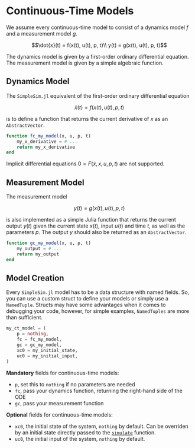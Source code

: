 # Continuous-Time Models

We assume every continuous-time model to consist of a dynamics model $f$ and a measurement model $g$.

```math
\dot{x}(t) = f(x(t), u(t), p, t)\\
y(t) = g(x(t), u(t), p, t)
```

The dynamics model is given by a first-order ordinary differential equation. The measurement model is given by a simple algebraic function.

## Dynamics Model

The `SimpleSim.jl` equivalent of the first-order ordinary differential equation

```math
\dot{x}(t) = f(x(t), u(t), p, t)
```

is to define a function that returns the current derivative of $x$ as an `AbstractVector`.

```julia
function fc_my_model(x, u, p, t)
    my_x_derivative = # ...
    return my_x_derivative
end
```

Implicit differential equations $0 = F(\dot{x}, x, u, p, t)$ are not supported.

## Measurement Model

The measurement model

```math
y(t) = g(x(t), u(t), p, t)
```

is also implemented as a simple Julia function that returns the current output $y(t)$ given the current state $x(t)$, input $u(t)$ and time $t$, as well as the parameters $p$. The output $y$ should also be returned as an `AbstractVector`.

```julia
function gc_my_model(x, u, p, t)
    my_output = # ...
    return my_output
end
```

## Model Creation

Every `SimpleSim.jl` model has to be a data structure with named fields. So, you can use a custom struct to define your models or simply use a `NamedTuple`. Structs may have some advantages when it comes to debugging your code, however, for simple examples, `NamedTuples` are more than sufficient.

```julia
my_ct_model = (
    p = nothing,
    fc = fc_my_model,
    gc = gc_my_model,
    xc0 = my_initial_state,
    uc0 = my_initial_input,
)
```

__Mandatory__ fields for continuous-time models:

* `p`, set this to `nothing` if no parameters are needed
* `fc`, pass your dynamics function, returning the right-hand side of the ODE
* `gc`, pass your measurement function

__Optional__ fields for continuous-time models:

* `xc0`, the initial state of the system, `nothing` by default. Can be overriden by an initial state directly passed to the [`simulate`](@ref) function.
* `uc0`, the initial input of the system, `nothing` by default.
